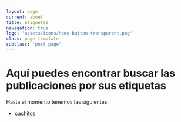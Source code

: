 ```yaml
---
layout: page
current: about
title: etiquetas
navigation: true
logo: 'assets/icons/home-button-transparent.png'
class: page-template
subclass: 'post page'
---
```


# Aquí puedes encontrar buscar las publicaciones por sus etiquetas

Hasta el momento tenemos las siguientes:

- [cachitos](https://tacosdedatos.com/cachitos)